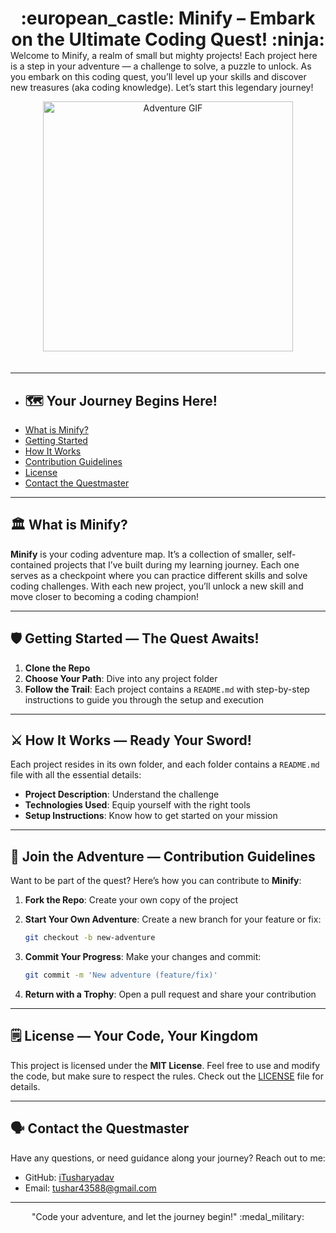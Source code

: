 <h1 align="center" style="margin-bottom: 0;">:european_castle: Minify – Embark on the Ultimate Coding Quest! :ninja:</h1>
Welcome to Minify, a realm of small but mighty projects! Each project here is a step in your adventure — a challenge to solve, a puzzle to unlock. As you embark on this coding quest, you’ll level up your skills and discover new treasures (aka coding knowledge). Let’s start this legendary journey!

<p align="center">
  <img src="https://media3.giphy.com/media/v1.Y2lkPTc5MGI3NjExMDNldXA4M3J0NjRqZHB2cTF4dW1yNmRkM3Bqb3YyOTR0aTVmcm95YiZlcD12MV9pbnRlcm5hbF9naWZfYnlfaWQmY3Q9Zw/gkDfMPiEOe3kO6GdUb/giphy.gif" alt="Adventure GIF" width="400" style="margin-bottom: 20px;">
</p>










<!-- <h1 align="center" style="margin-bottom: 0;">:european_castle: Minify – Embark on the Ultimate Coding Quest! :ninja:</h1>
Welcome to Minify, a realm of small but mighty projects! Each project here is a step in your adventure — a challenge to solve, a puzzle to unlock. As you embark on this coding quest, you’ll level up your skills and discover new treasures (aka coding knowledge). Let’s start this legendary journey!

<p align="center">
  <img src="https://media3.giphy.com/media/v1.Y2lkPTc5MGI3NjExMDNldXA4M3J0NjRqZHB2cTF4dW1yNmRkM3Bqb3YyOTR0aTVmcm95YiZlcD12MV9pbnRlcm5hbF9naWZfYnlfaWQmY3Q9Zw/gkDfMPiEOe3kO6GdUb/giphy.gif" alt="Adventure GIF" width="400">
</p>-->

---

- ## :world_map: Your Journey Begins Here!
- [What is Minify?](#classical_building-what-is-minify)
- [Getting Started](#shield-getting-started--the-quest-awaits)
- [How It Works](#crossed_swords-how-it-works--ready-your-sword)
- [Contribution Guidelines](#beginner-join-the-adventure--contribution-guidelines)
- [License](#spiral_notepad-license--your-code-your-kingdom)
- [Contact the Questmaster](#speaking_head-contact-the-questmaster)


---
## :classical_building: What is **Minify**?

**Minify** is your coding adventure map. It’s a collection of smaller, self-contained projects that I’ve built during my learning journey. Each one serves as a checkpoint where you can practice different skills and solve coding challenges. With each new project, you’ll unlock a new skill and move closer to becoming a coding champion!

---

##  :shield: Getting Started — The Quest Awaits!

1. **Clone the Repo**  
2. **Choose Your Path**: Dive into any project folder  
3. **Follow the Trail**: Each project contains a `README.md` with step-by-step instructions to guide you through the setup and execution

---


## :crossed_swords: How It Works — Ready Your Sword!

Each project resides in its own folder, and each folder contains a `README.md` file with all the essential details:

- **Project Description**: Understand the challenge
- **Technologies Used**: Equip yourself with the right tools
- **Setup Instructions**: Know how to get started on your mission

---

## :beginner: Join the Adventure — Contribution Guidelines

Want to be part of the quest? Here’s how you can contribute to **Minify**:

1. **Fork the Repo**: Create your own copy of the project  
2. **Start Your Own Adventure**: Create a new branch for your feature or fix:
   ```bash
   git checkout -b new-adventure
   ```
   
3. **Commit Your Progress**: Make your changes and commit:
   ```bash
   git commit -m 'New adventure (feature/fix)'
   ```
   
4. **Return with a Trophy**: Open a pull request and share your contribution

---

## :spiral_notepad: License — Your Code, Your Kingdom

This project is licensed under the **MIT License**. Feel free to use and modify the code, but make sure to respect the rules. Check out the [LICENSE](LICENSE) file for details.

---

## :speaking_head: Contact the Questmaster

Have any questions, or need guidance along your journey? Reach out to me:

- GitHub: [iTusharyadav](https://github.com/iTusharyadav)
- Email: tushar43588@gmail.com

---

<p align="center">
  "Code your adventure, and let the journey begin!" :medal_military:
</p>

